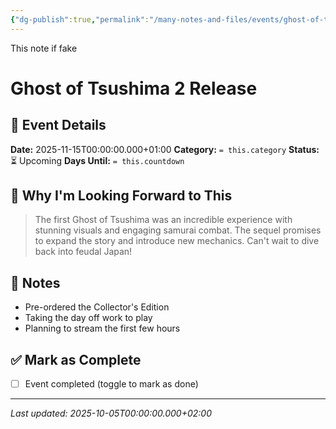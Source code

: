 ```yaml
---
{"dg-publish":true,"permalink":"/many-notes-and-files/events/ghost-of-tsushima-2-release/","tags":["event","gaming","playstation"],"noteIcon":"","created":"2025-10-04T21:02:21.529+02:00","updated":"2025-10-05T20:14:17.171+02:00"}
---
```


This note if fake
# Ghost of Tsushima 2 Release

## 📅 Event Details

**Date:** 2025-11-15T00:00:00.000+01:00 **Category:** `= this.category` **Status:** ⏳ Upcoming **Days Until:** `= this.countdown`

## 🎯 Why I'm Looking Forward to This

> The first Ghost of Tsushima was an incredible experience with stunning visuals and engaging samurai combat. The sequel promises to expand the story and introduce new mechanics. Can't wait to dive back into feudal Japan!

## 📝 Notes

- Pre-ordered the Collector's Edition
- Taking the day off work to play
- Planning to stream the first few hours

## ✅ Mark as Complete

- [ ] Event completed (toggle to mark as done)

---

_Last updated: 2025-10-05T00:00:00.000+02:00_